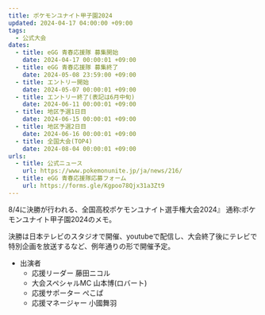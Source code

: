 ```yaml
---
title: ポケモンユナイト甲子園2024
updated: 2024-04-17 04:00:00 +09:00
tags:
  - 公式大会
dates:
  - title: eGG 青春応援隊 募集開始
    date: 2024-04-17 00:00:01 +09:00
  - title: eGG 青春応援隊 募集終了
    date: 2024-05-08 23:59:00 +09:00
  - title: エントリー開始
    date: 2024-05-07 00:00:01 +09:00
  - title: エントリー終了(表記は6月中旬)
    date: 2024-06-11 00:00:01 +09:00
  - title: 地区予選1日目
    date: 2024-06-15 00:00:01 +09:00
  - title: 地区予選2日目
    date: 2024-06-16 00:00:01 +09:00
  - title: 全国大会(TOP4)
    date: 2024-08-04 00:00:01 +09:00
urls:
  - title: 公式ニュース
    url: https://www.pokemonunite.jp/ja/news/216/
  - title: eGG 青春応援隊応募フォーム
    url: https://forms.gle/Kgpoo78Qjx31a3Zt9
---
```

8/4に決勝が行われる、全国高校ポケモンユナイト選手権大会2024』 通称:ポケモンユナイト甲子園2024のメモ。

<!-- more -->
決勝は日本テレビのスタジオで開催、youtubeで配信し、大会終了後にテレビで特別企画を放送するなど、例年通りの形で開催予定。

- 出演者
  - 応援リーダー 藤田ニコル
  - 大会スペシャルMC 山本博(ロバート)
  - 応援サポーター ぺこぱ
  - 応援マネージャー 小國舞羽
